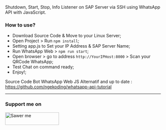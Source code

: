 Shutdown, Start, Stop, Info Listener on SAP Server via SSH using WhatsApp API with JavaScript.

### How to use? 

- Download Source Code & Move to your Linux Server;
- Open Project > Run `npm install`;
- Setting app.js to Set your IP Address & SAP Server Name;
- Run WhatsApp Web > `npm run start`;
- Open browser > go to address `http://YourIPHost:8000` > Scan your QRCode WhatsApp;
- Test Chat on command ready;
- Enjoy!;       

Source Code Bot WhatsApp Web JS Alternatif and up to date : https://github.com/ngekoding/whatsapp-api-tutorial

---

### Support me on
<a href="https://saweria.co/arifsiddikm" target="_blank"><img src="https://user-images.githubusercontent.com/26188697/180601310-e82c63e4-412b-4c36-b7b5-7ba713c80380.png" alt="Sawer me" height="41" width="174"></a>
